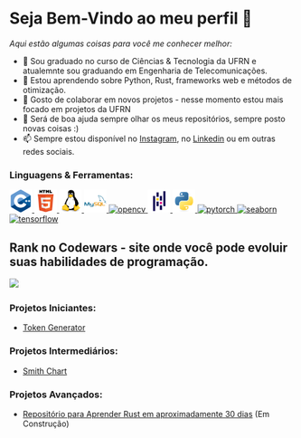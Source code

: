 # Seja Bem-Vindo ao meu perfil 👋

*Aqui estão algumas coisas para você me conhecer melhor:*

- 🔭 Sou graduado no curso de Ciências & Tecnologia da UFRN e atualemnte sou graduando em Engenharia de Telecomunicações.
- 🌱 Estou aprendendo sobre Python, Rust, frameworks web e métodos de otimização.
- 👯 Gosto de colaborar em novos projetos - nesse momento estou mais focado em projetos da UFRN
- 💬 Será de boa ajuda sempre olhar os meus repositórios, sempre posto novas coisas :)
- 📫 Sempre estou disponível no [Instagram](https://www.instagram.com/leonardosaadspinto/), no [Linkedin](https://www.linkedin.com/in/leonardo-saads-pinto-5a61731b4/) ou em outras redes sociais.

<h3 align="left">Linguagens & Ferramentas:</h3>
<p align="left"> <a href="https://www.w3schools.com/cpp/" target="_blank" rel="noreferrer"> <img src="https://raw.githubusercontent.com/devicons/devicon/master/icons/cplusplus/cplusplus-original.svg" alt="cplusplus" width="40" height="40"/> </a> <a href="https://www.w3.org/html/" target="_blank" rel="noreferrer"> <img src="https://raw.githubusercontent.com/devicons/devicon/master/icons/html5/html5-original-wordmark.svg" alt="html5" width="40" height="40"/> </a> <a href="https://www.linux.org/" target="_blank" rel="noreferrer"> <img src="https://raw.githubusercontent.com/devicons/devicon/master/icons/linux/linux-original.svg" alt="linux" width="40" height="40"/> </a> <a href="https://www.mysql.com/" target="_blank" rel="noreferrer"> <img src="https://raw.githubusercontent.com/devicons/devicon/master/icons/mysql/mysql-original-wordmark.svg" alt="mysql" width="40" height="40"/> </a> <a href="https://opencv.org/" target="_blank" rel="noreferrer"> <img src="https://www.vectorlogo.zone/logos/opencv/opencv-icon.svg" alt="opencv" width="40" height="40"/> </a> <a href="https://pandas.pydata.org/" target="_blank" rel="noreferrer"> <img src="https://raw.githubusercontent.com/devicons/devicon/2ae2a900d2f041da66e950e4d48052658d850630/icons/pandas/pandas-original.svg" alt="pandas" width="40" height="40"/> </a> <a href="https://www.python.org" target="_blank" rel="noreferrer"> <img src="https://raw.githubusercontent.com/devicons/devicon/master/icons/python/python-original.svg" alt="python" width="40" height="40"/> </a> <a href="https://pytorch.org/" target="_blank" rel="noreferrer"> <img src="https://www.vectorlogo.zone/logos/pytorch/pytorch-icon.svg" alt="pytorch" width="40" height="40"/> </a> <a href="https://seaborn.pydata.org/" target="_blank" rel="noreferrer"> <img src="https://seaborn.pydata.org/_images/logo-mark-lightbg.svg" alt="seaborn" width="40" height="40"/> </a> <a href="https://www.tensorflow.org" target="_blank" rel="noreferrer"> <img src="https://www.vectorlogo.zone/logos/tensorflow/tensorflow-icon.svg" alt="tensorflow" width="40" height="40"/> </a> </p>

## Rank no Codewars - site onde você pode evoluir suas habilidades de programação.

![](https://www.codewars.com/users/LeonardoSaads/badges/large)

<h3 align="left">Projetos Iniciantes:</h3>

* [Token Generator](https://github.com/leonardoSaaads/TokenGenerator)

<h3 align="left">Projetos Intermediários:</h3>

* [Smith Chart](https://github.com/leonardoSaaads/CartaSmith)

<h3 align="left">Projetos Avançados:</h3>

* [Repositório para Aprender Rust em aproximadamente 30 dias](https://github.com/leonardoSaaads/RustEm30Dias) (Em Construção)
